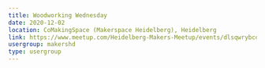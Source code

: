 ```yaml
---
title: Woodworking Wednesday
date: 2020-12-02
location: CoMakingSpace (Makerspace Heidelberg), Heidelberg
link: https://www.meetup.com/Heidelberg-Makers-Meetup/events/dlsqwrybcqbdb/
usergroup: makershd
type: usergroup
---
```


